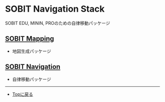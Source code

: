 # SOBIT Navigation Stack
SOBIT EDU, MININ, PROのための自律移動パッケージ  

## [SOBIT Mapping](/sobit_mapping)  
- 地図生成パッケージ

## [SOBIT Navigation](/sobit_navigation) 
- 自律移動パッケージ 

---

- [Topに戻る](https://gitlab.com/TeamSOBITS/sobit_navigation_stack#sobit-navigation-stack)
